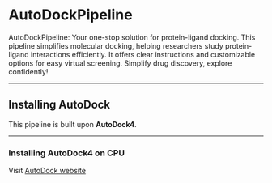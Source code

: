 # AutoDockPipeline

AutoDockPipeline: Your one-stop solution for protein-ligand docking. This pipeline simplifies molecular docking, helping researchers study protein-ligand interactions efficiently. It offers clear instructions and customizable options for easy virtual screening. Simplify drug discovery, explore confidently!

---

## Installing AutoDock

This pipeline is built upon **AutoDock4**.

---

### Installing AutoDock4 on CPU

Visit [AutoDock website](https://autodock.scripps.edu/download-autodock4/)
